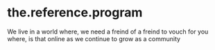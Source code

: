 # the.reference.program
We live in a world where, we need a freind of a freind to vouch for you where, is that online as we continue to grow as a community

